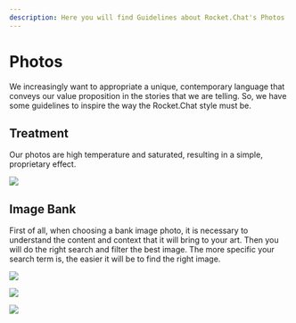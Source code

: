```yaml
---
description: Here you will find Guidelines about Rocket.Chat's Photos
---
```


# Photos

We increasingly want to appropriate a unique, contemporary language that conveys our value proposition in the stories that we are telling. So, we have some guidelines to inspire the way the Rocket.Chat style must be.

## Treatment

Our photos are high temperature and saturated, resulting in a simple, proprietary effect.

![](../../.gitbook/assets/01_photo.jpg)

## Image Bank

First of all, when choosing a bank image photo, it is necessary to understand the content and context that it will bring to your art. Then you will do the right search and filter the best image. The more specific your search term is, the easier it will be to find the right image.

![](../../.gitbook/assets/02_photo.jpg)

![](../../.gitbook/assets/03_photo.jpg)

![](../../.gitbook/assets/04_photo.jpg)

